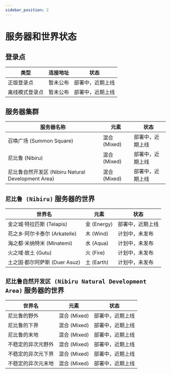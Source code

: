 ```yaml
---
sidebar_position: 2
---
```


# 服务器和世界状态

## 登录点

| 类型 | 连接地址 | 状态 |
| --- | --- | --- |
| 正版登录点 | 暂未公布 | 部署中，近期上线 |
| 离线模式登录点 | 暂未公布 | 部署中，近期上线 |

## 服务器集群

| 服务器名称 | 元素 | 状态 |
| --- | --- | --- |
| 召唤广场 (Summon Square) | 混合 (Mixed) | 部署中，近期上线 |
| 尼比鲁 (Nibiru) | 混合 (Mixed) | 部署中，近期上线 |
| 尼比鲁自然开发区 (Nibiru Natural Development Area) | 混合 (Mixed) | 部署中，近期上线 |

## `尼比鲁 (Nibiru)` 服务器的世界

| 世界名 | 元素 | 状态 |
| --- | --- | --- |
| 金之城·特拉匹斯 (Telapis) | 金 (Energy) | 部署中，近期上线 |
| 花之乡·阿尔卡泰尔 (Arkatelle) | 木 (Wind) | 计划中，未发布 |
| 海之都·米纳特米 (Minatemi) | 水 (Aqua) | 计划中，未发布 |
| 火之域·故土 (Gutu) | 火 (Fire) | 计划中，未发布 |
| 土之国·都尔阿萨斯 (Duer Asuz) | 土 (Earth) | 计划中，未发布 |

## `尼比鲁自然开发区 (Nibiru Natural Development Area)` 服务器的世界

| 世界名 | 元素 | 状态 |
| --- | --- | --- |
| 尼比鲁的野外 | 混合 (Mixed) | 部署中，近期上线 |
| 尼比鲁的下界 | 混合 (Mixed) | 部署中，近期上线 |
| 尼比鲁的末地 | 混合 (Mixed) | 部署中，近期上线 |
| 不稳定的异次元野外 | 混合 (Mixed) | 部署中，近期上线 |
| 不稳定的异次元下界 | 混合 (Mixed) | 部署中，近期上线 |
| 不稳定的异次元末地 | 混合 (Mixed) | 部署中，近期上线 |
